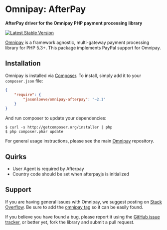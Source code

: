 # Omnipay: AfterPay

**AfterPay driver for the Omnipay PHP payment processing library**

[![Latest Stable Version](https://poser.pugx.org/jasonloeve/omnipay-afterpay/v/stable)](https://packagist.org/packages/mediabeastnz/omnipay-afterpay)

[Omnipay](https://github.com/thephpleague/omnipay) is a framework agnostic, multi-gateway payment
processing library for PHP 5.3+. This package implements PayPal support for Omnipay.

## Installation

Omnipay is installed via [Composer](http://getcomposer.org/). To install, simply add it
to your `composer.json` file:

```json
{
    "require": {
        "jasonloeve/omnipay-afterpay": "~2.1"
    }
}
```

And run composer to update your dependencies:

    $ curl -s http://getcomposer.org/installer | php
    $ php composer.phar update

For general usage instructions, please see the main [Omnipay](https://github.com/thephpleague/omnipay)
repository.

## Quirks

- User Agent is required by Afterpay
- Country code should be set when afterpayjs is initialized


## Support

If you are having general issues with Omnipay, we suggest posting on
[Stack Overflow](http://stackoverflow.com/). Be sure to add the
[omnipay tag](http://stackoverflow.com/questions/tagged/omnipay) so it can be easily found.

If you believe you have found a bug, please report it using the [GitHub issue tracker](https://github.com/jasonloeve/omnipay-afterpay/issues),
or better yet, fork the library and submit a pull request.
